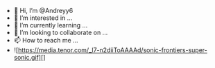 - 👋 Hi, I’m @Andreyy6
- 👀 I’m interested in ...
- 🌱 I’m currently learning ...
- 💞️ I’m looking to collaborate on ...
- 📫 How to reach me ...
- ![https://media.tenor.com/_l7-n2diiToAAAAd/sonic-frontiers-super-sonic.gif][]
